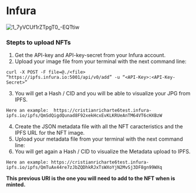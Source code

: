 # Infura
![1_7yVCUf1rZTpgT0_-EQTtiw](https://user-images.githubusercontent.com/102038261/201488203-bc46dc8c-a0da-434b-91a8-97bf31fec1fd.jpg)

### Stepts to upload NFTs

1. Get the API-key and API-key-secret from your Infura account.
2. Upload your image file from your terminal with the next command line:

`curl -X POST -F file=@./<file> “https://ipfs.infura.io:5001/api/v0/add” -u “<API-Key>:<API-Key-Secret>”`

3. You will get a Hash / CID and you will be able to visualize your JPG from IPFS. 

`Here an example: 
https://cristianricharte6test.infura-ipfs.io/ipfs/QmSdQigdQunad8F92xekHcxEvKLKRUeAnTM64VT6cHXBzW`

4. Create the JSON metadata file with all the NFT caracteristics and the IPFS URL for the NFT image.
5. Upload your metadata file from your terminal with the next command line:
6. You will get again a Hash / CID to visualize the Metadata upload to IPFS. 

`Here an example:
https://cristianricharte6test.infura-ipfs.io/ipfs/QmTuAx44re7zJbZQDhkRJxTsWXoYjN2MvSj3DF8gn99WXq`

**This previous URI is the one you will need to add to the NFT when is minted.**
